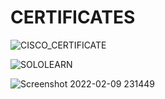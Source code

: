 # CERTIFICATES #

![CISCO_CERTIFICATE](https://user-images.githubusercontent.com/64580759/153260743-e76f2acf-70f4-40b7-ac79-b53b6cbfc804.png)


![SOLOLEARN](https://user-images.githubusercontent.com/64580759/153260840-959ee184-cffc-4ba0-80d7-29be43326d94.png)


![Screenshot 2022-02-09 231449](https://user-images.githubusercontent.com/64580759/153261136-156ef603-e8cb-46fb-84b3-0a18e8f57333.png)
